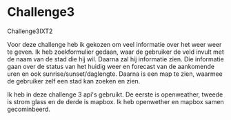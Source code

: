 # Challenge3
Challenge3IXT2

Voor deze challenge heb ik gekozen om veel informatie over het weer weer te geven. Ik heb zoekformulier gedaan, waar de gebruiker de veld invult met de naam van de stad die hij wil. Daarna zal hij informatie zien. Die informatie gaan over de status van het huidig weer en forecast van de aankomende uren en ook sunrise/sunset/daglengte. Daarna is een map te zien, waarmee de gebruiker zelf een stad kan zoeken en zien. 


Ik heb in deze challenge 3 api's gebruikt. De eerste is openweather, tweede is strom glass en de derde is mapbox. Ik heb openwether en mapbox samen gecominbeerd. 
